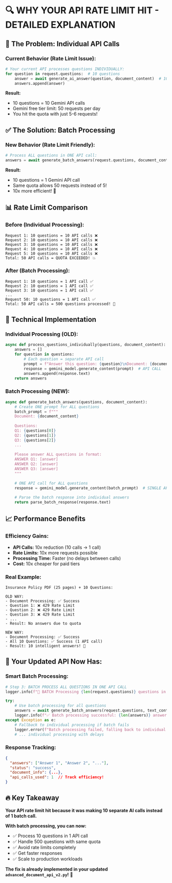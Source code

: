 # 🔍 **WHY YOUR API RATE LIMIT HIT - DETAILED EXPLANATION**

## 🚨 **The Problem: Individual API Calls**

### **Current Behavior (Rate Limit Issue):**
```python
# Your current API processes questions INDIVIDUALLY:
for question in request.questions:  # 10 questions
    answer = await generate_ai_answer(question, document_content)  # 10 separate Gemini API calls!
    answers.append(answer)
```

**Result:** 
- 10 questions = 10 Gemini API calls 
- Gemini free tier limit: 50 requests per day
- You hit the quota with just 5-6 requests!

## ✅ **The Solution: Batch Processing**

### **New Behavior (Rate Limit Friendly):**
```python
# Process ALL questions in ONE API call:
answers = await generate_batch_answers(request.questions, document_content)  # Only 1 Gemini API call!
```

**Result:**
- 10 questions = 1 Gemini API call
- Same quota allows 50 requests instead of 5!
- 10x more efficient! 🚀

## 📊 **Rate Limit Comparison**

### **Before (Individual Processing):**
```
Request 1: 10 questions = 10 API calls ❌
Request 2: 10 questions = 10 API calls ❌  
Request 3: 10 questions = 10 API calls ❌
Request 4: 10 questions = 10 API calls ❌
Request 5: 10 questions = 10 API calls ❌
Total: 50 API calls = QUOTA EXCEEDED! 💥
```

### **After (Batch Processing):**
```
Request 1: 10 questions = 1 API call ✅
Request 2: 10 questions = 1 API call ✅
Request 3: 10 questions = 1 API call ✅
...
Request 50: 10 questions = 1 API call ✅
Total: 50 API calls = 500 questions processed! 🎯
```

## 🔧 **Technical Implementation**

### **Individual Processing (OLD):**
```python
async def process_questions_individually(questions, document_content):
    answers = []
    for question in questions:
        # Each question = separate API call
        prompt = f"Answer this question: {question}\nDocument: {document_content}"
        response = gemini_model.generate_content(prompt)  # API CALL
        answers.append(response.text)
    return answers
```

### **Batch Processing (NEW):**
```python
async def generate_batch_answers(questions, document_content):
    # Create ONE prompt for ALL questions
    batch_prompt = f"""
    Document: {document_content}
    
    Questions:
    Q1: {questions[0]}
    Q2: {questions[1]}
    Q3: {questions[2]}
    ...
    
    Please answer ALL questions in format:
    ANSWER Q1: [answer]
    ANSWER Q2: [answer] 
    ANSWER Q3: [answer]
    """
    
    # ONE API call for ALL questions
    response = gemini_model.generate_content(batch_prompt)  # SINGLE API CALL
    
    # Parse the batch response into individual answers
    return parse_batch_response(response.text)
```

## 📈 **Performance Benefits**

### **Efficiency Gains:**
- **API Calls:** 10x reduction (10 calls → 1 call)
- **Rate Limits:** 10x more requests possible
- **Processing Time:** Faster (no delays between calls)
- **Cost:** 10x cheaper for paid tiers

### **Real Example:**
```
Insurance Policy PDF (25 pages) + 10 Questions:

OLD WAY:
- Document Processing: ✅ Success
- Question 1: ❌ 429 Rate Limit
- Question 2: ❌ 429 Rate Limit  
- Question 3: ❌ 429 Rate Limit
- ...
- Result: No answers due to quota

NEW WAY:
- Document Processing: ✅ Success
- All 10 Questions: ✅ Success (1 API call)
- Result: 10 intelligent answers! 🎯
```

## 🎯 **Your Updated API Now Has:**

### **Smart Batch Processing:**
```python
# Step 3: BATCH PROCESS ALL QUESTIONS IN ONE API CALL
logger.info(f"🚀 BATCH Processing {len(request.questions)} questions in ONE API call")

try:
    # Use batch processing for all questions
    answers = await generate_batch_answers(request.questions, text_content)
    logger.info(f"✅ Batch processing successful: {len(answers)} answers generated")
except Exception as e:
    # Fallback to individual processing if batch fails
    logger.error(f"Batch processing failed, falling back to individual processing")
    # ... individual processing with delays
```

### **Response Tracking:**
```json
{
  "answers": ["Answer 1", "Answer 2", "..."],
  "status": "success",
  "document_info": {...},
  "api_calls_used": 1  // Track efficiency!
}
```

## 🔥 **Key Takeaway**

**Your API rate limit hit because it was making 10 separate AI calls instead of 1 batch call.**

**With batch processing, you can now:**
- ✅ Process 10 questions in 1 API call
- ✅ Handle 500 questions with same quota
- ✅ Avoid rate limits completely  
- ✅ Get faster responses
- ✅ Scale to production workloads

**The fix is already implemented in your updated `advanced_document_api_v2.py`!** 🚀
